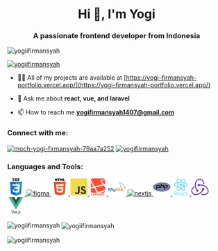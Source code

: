 <h1 align="center">Hi 👋, I'm Yogi</h1>
<h3 align="center">A passionate frontend developer from Indonesia</h3>

<p align="left"> <img src="https://komarev.com/ghpvc/?username=yogiifirmansyah&label=Profile%20views&color=0e75b6&style=flat" alt="yogiifirmansyah" /> </p>

<p align="left"> <a href="https://github.com/ryo-ma/github-profile-trophy"><img src="https://github-profile-trophy.vercel.app/?username=yogiifirmansyah" alt="yogiifirmansyah" /></a> </p>

- 👨‍💻 All of my projects are available at [https://yogi-firmansyah-portfolio.vercel.app/](https://yogi-firmansyah-portfolio.vercel.app/)

- 💬 Ask me about **react, vue, and laravel**

- 📫 How to reach me **yogifirmansyah1407@gmail.com**

<h3 align="left">Connect with me:</h3>
<p align="left">
<a href="https://linkedin.com/in/moch-yogi-firmansyah-79aa7a252" target="blank"><img align="center" src="https://raw.githubusercontent.com/rahuldkjain/github-profile-readme-generator/master/src/images/icons/Social/linked-in-alt.svg" alt="moch-yogi-firmansyah-79aa7a252" height="30" width="40" /></a>
<a href="https://instagram.com/yogifiirmansyah" target="blank"><img align="center" src="https://raw.githubusercontent.com/rahuldkjain/github-profile-readme-generator/master/src/images/icons/Social/instagram.svg" alt="yogifiirmansyah" height="30" width="40" /></a>
</p>

<h3 align="left">Languages and Tools:</h3>
<p align="left"> <a href="https://www.w3schools.com/css/" target="_blank" rel="noreferrer"> <img src="https://raw.githubusercontent.com/devicons/devicon/master/icons/css3/css3-original-wordmark.svg" alt="css3" width="40" height="40"/> </a> <a href="https://www.figma.com/" target="_blank" rel="noreferrer"> <img src="https://www.vectorlogo.zone/logos/figma/figma-icon.svg" alt="figma" width="40" height="40"/> </a> <a href="https://www.w3.org/html/" target="_blank" rel="noreferrer"> <img src="https://raw.githubusercontent.com/devicons/devicon/master/icons/html5/html5-original-wordmark.svg" alt="html5" width="40" height="40"/> </a> <a href="https://developer.mozilla.org/en-US/docs/Web/JavaScript" target="_blank" rel="noreferrer"> <img src="https://raw.githubusercontent.com/devicons/devicon/master/icons/javascript/javascript-original.svg" alt="javascript" width="40" height="40"/> </a> <a href="https://laravel.com/" target="_blank" rel="noreferrer"> <img src="https://raw.githubusercontent.com/devicons/devicon/master/icons/laravel/laravel-plain-wordmark.svg" alt="laravel" width="40" height="40"/> </a> <a href="https://www.mysql.com/" target="_blank" rel="noreferrer"> <img src="https://raw.githubusercontent.com/devicons/devicon/master/icons/mysql/mysql-original-wordmark.svg" alt="mysql" width="40" height="40"/> </a> <a href="https://nextjs.org/" target="_blank" rel="noreferrer"> <img src="https://cdn.worldvectorlogo.com/logos/nextjs-2.svg" alt="nextjs" width="40" height="40"/> </a> <a href="https://www.php.net" target="_blank" rel="noreferrer"> <img src="https://raw.githubusercontent.com/devicons/devicon/master/icons/php/php-original.svg" alt="php" width="40" height="40"/> </a> <a href="https://reactjs.org/" target="_blank" rel="noreferrer"> <img src="https://raw.githubusercontent.com/devicons/devicon/master/icons/react/react-original-wordmark.svg" alt="react" width="40" height="40"/> </a> <a href="https://redux.js.org" target="_blank" rel="noreferrer"> <img src="https://raw.githubusercontent.com/devicons/devicon/master/icons/redux/redux-original.svg" alt="redux" width="40" height="40"/> </a> <a href="https://vuejs.org/" target="_blank" rel="noreferrer"> <img src="https://raw.githubusercontent.com/devicons/devicon/master/icons/vuejs/vuejs-original-wordmark.svg" alt="vuejs" width="40" height="40"/> </a> </p>

<p><img align="left" src="https://github-readme-stats.vercel.app/api/top-langs?username=yogiifirmansyah&show_icons=true&locale=en&layout=compact" alt="yogiifirmansyah" /></p>

<p>&nbsp;<img align="center" src="https://github-readme-stats.vercel.app/api?username=yogiifirmansyah&show_icons=true&locale=en" alt="yogiifirmansyah" /></p>

<p><img align="center" src="https://github-readme-streak-stats.herokuapp.com/?user=yogiifirmansyah&" alt="yogiifirmansyah" /></p>
